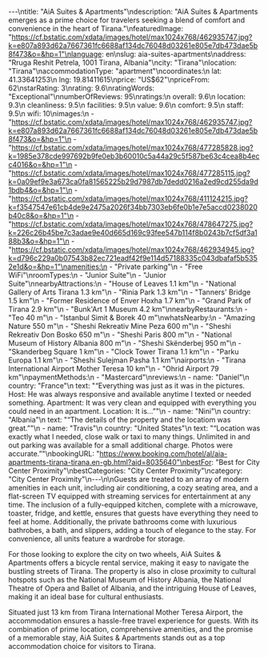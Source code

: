 ---\ntitle: "AiA Suites & Apartments"\ndescription: "AiA Suites & Apartments emerges as a prime choice for travelers seeking a blend of comfort and convenience in the heart of Tirana."\nfeaturedImage: "https://cf.bstatic.com/xdata/images/hotel/max1024x768/462935747.jpg?k=e807a893d62a7667361fc6688af134dc76048d03261e805e7db473dae5b8f473&o=&hp=1"\nlanguage: en\nslug: aia-suites-apartments\naddress: "Rruga Reshit Petrela, 1001 Tirana, Albania"\ncity: "Tirana"\nlocation: "Tirana"\naccommodationType: "apartment"\ncoordinates:\n  lat: 41.33641253\n  lng: 19.81411615\nprice: "US$62"\npriceFrom: 62\nstarRating: 3\nrating: 9.6\nratingWords: "Exceptional"\nnumberOfReviews: 95\nratings:\n  overall: 9.6\n  location: 9.3\n  cleanliness: 9.5\n  facilities: 9.5\n  value: 9.6\n  comfort: 9.5\n  staff: 9.5\n  wifi: 10\nimages:\n  - "https://cf.bstatic.com/xdata/images/hotel/max1024x768/462935747.jpg?k=e807a893d62a7667361fc6688af134dc76048d03261e805e7db473dae5b8f473&o=&hp=1"\n  - "https://cf.bstatic.com/xdata/images/hotel/max1024x768/477285828.jpg?k=1985e378cde997692b9fe0eb3b60010c5a44a29c5f587be63c4cea8b4ecc4016&o=&hp=1"\n  - "https://cf.bstatic.com/xdata/images/hotel/max1024x768/477285115.jpg?k=0a09ef9e3a673ca0fa81565225b29d7987db7dedd0216a2ed9cd255da9d1bdb4&o=&hp=1"\n  - "https://cf.bstatic.com/xdata/images/hotel/max1024x768/411124215.jpg?k=f3547547e61cb4de9e2475a2026f34bb7303eb6fe0b1e7e5accd0238020b40c8&o=&hp=1"\n  - "https://cf.bstatic.com/xdata/images/hotel/max1024x768/478647275.jpg?k=226c26b45be7c3adae9e40d665d169c93fee547b114f8b0243b7cf5df3a188b3&o=&hp=1"\n  - "https://cf.bstatic.com/xdata/images/hotel/max1024x768/462934945.jpg?k=d796c229a0b07543b82ec721eadf42f9e114d57188335c043dbafaf5b5352e1d&o=&hp=1"\namenities:\n  - "Private parking"\n  - "Free WiFi"\nroomTypes:\n  - "Junior Suite"\n  - "Junior Suite"\nnearbyAttractions:\n  - "House of Leaves 1.1 km"\n  - "National Gallery of Arts Tirana 1.3 km"\n  - "Rinia Park 1.3 km"\n  - "Tanners' Bridge 1.5 km"\n  - "Former Residence of Enver Hoxha 1.7 km"\n  - "Grand Park of Tirana 2.9 km"\n  - "Bunk'Art 1 Museum 4.2 km"\nnearbyRestaurants:\n  - "Teo 40 m"\n  - "Istanbul Simit & Borek 40 m"\nwhatsNearby:\n  - "Amazing Nature 550 m"\n  - "Sheshi Rekreativ Mine Peza 600 m"\n  - "Sheshi Rekreativ Don Bosko 650 m"\n  - "Sheshi Paris 800 m"\n  - "National Museum of History Albania 800 m"\n  - "Sheshi Skënderbej 950 m"\n  - "Skanderbeg Square 1 km"\n  - "Clock Tower Tirana 1.1 km"\n  - "Parku Europa 1.1 km"\n  - "Sheshi Sulejman Pasha 1.1 km"\nairports:\n  - "Tirana International Airport Mother Teresa 10 km"\n  - "Ohrid Airport 79 km"\npaymentMethods:\n  - "Mastercard"\nreviews:\n  - name: "Daniel"\n    country: "France"\n    text: "“Everything was just as it was in the pictures.
Host: He was always responsive and available anytime I texted or needed something.
Apartment: It was very clean and equipped with everything you could need in an apartment.
Location: It is...”"\n  - name: "Nini"\n    country: "Albania"\n    text: "“The details of the property and the locatiom was great.”"\n  - name: "Travis"\n    country: "United States"\n    text: "“Location was exactly what I needed, close walk or taxi to many things. Unlimited in and out parking was available for a small additional charge. Photos were accurate.”"\nbookingURL: "https://www.booking.com/hotel/al/aia-apartments-tirana-tirana.en-gb.html?aid=8035640"\nbestFor: "Best for City Center Proximity"\nbestCategories: "City Center Proximity"\ncategory: "City Center Proximity"\n---\n\nGuests are treated to an array of modern amenities in each unit, including air conditioning, a cozy seating area, and a flat-screen TV equipped with streaming services for entertainment at any time. The inclusion of a fully-equipped kitchen, complete with a microwave, toaster, fridge, and kettle, ensures that guests have everything they need to feel at home. Additionally, the private bathrooms come with luxurious bathrobes, a bath, and slippers, adding a touch of elegance to the stay. For convenience, all units feature a wardrobe for storage.

For those looking to explore the city on two wheels, AiA Suites & Apartments offers a bicycle rental service, making it easy to navigate the bustling streets of Tirana. The property is also in close proximity to cultural hotspots such as the National Museum of History Albania, the National Theatre of Opera and Ballet of Albania, and the intriguing House of Leaves, making it an ideal base for cultural enthusiasts.

Situated just 13 km from Tirana International Mother Teresa Airport, the accommodation ensures a hassle-free travel experience for guests. With its combination of prime location, comprehensive amenities, and the promise of a memorable stay, AiA Suites & Apartments stands out as a top accommodation choice for visitors to Tirana.